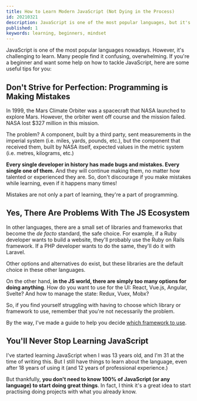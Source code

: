 ```yaml
---
title: How to Learn Modern JavaScript (Not Dying in the Process)
id: 20210321
description: JavaScript is one of the most popular languages, but it's challenging to learn. If you're a beginner and need help to tackle it, I've got some tips for you.
published: 1
keywords: learning, beginners, mindset
---
```

JavaScript is one of the most popular languages nowadays. However, it's challenging to learn. Many people find it confusing, overwhelming. If you're a beginner and want some help on how to tackle JavaScript, here are some useful tips for you:

## Don't Strive for Perfection: Programming is Making Mistakes
In 1999, the Mars Climate Orbiter was a spacecraft that NASA launched to explore Mars. However, the orbiter went off course and the mission failed. NASA lost $327 million in this mission.

The problem? A component, built by a third party, sent measurements in the imperial system (i.e. miles, yards, pounds, etc.), but the component that received them, built by NASA itself, expected values in the metric system (i.e. metres, kilograms, etc.)

**Every single developer in history has made bugs and mistakes. Every single one of them.** And they will continue making them, no matter how talented or experienced they are. So, don't discourage if you make mistakes while learning, even if it happens many times!

Mistakes are not only a part of learning, they're a part of programming.

## Yes, There Are Problems With The JS Ecosystem
In other languages, there are a small set of libraries and frameworks that become the _de facto_ standard, the safe choice. For example, if a Ruby developer wants to build a website, they'll probably use the Ruby on Rails framework. If a PHP developer wants to do the same, they'll do it with Laravel.

Other options and alternatives do exist, but these libraries are the default choice in these other languages.

On the other hand, **in the JS world, there are simply too many options for doing anything**. How do you want to use for the UI: React, Vue.js, Angular, Svelte? And how to manage the state: Redux, Vuex, Mobx? 

So, if you find yourself struggling with having to choose which library or framework to use, remember that you're not necessarily the problem.

By the way, I've made a guide to help you decide [which framework to use](https://nicozerpa.com//which-ui-framework-should-you-use-in-your-next-project/).

## You'll Never Stop Learning JavaScript
I've started learning JavaScript when I was 13 years old, and I'm 31 at the time of writing this. But I still have things to learn about the language, even after 18 years of using it (and 12 years of professional experience.)

But thankfully, **you don't need to know 100% of JavaScript (or any language) to start doing great things**. In fact, I think it's a great idea to start practising doing projects with what you already know.
